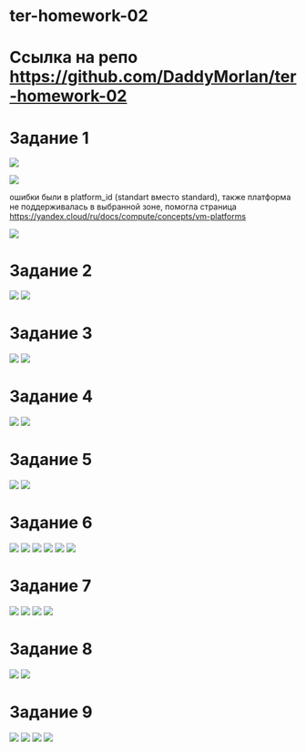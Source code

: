 # ter-homework-02
# Ссылка на репо https://github.com/DaddyMorlan/ter-homework-02

# Задание 1
![](https://github.com/DaddyMorlan/ter-homework-02/blob/main/terraform-2/1%20vm%20with%20ip.png)

![](https://github.com/DaddyMorlan/ter-homework-02/blob/main/terraform-2/1%20curl%20ifconfig.png)

ошибки были в platform_id (standart вместо standard), также платформа не поддерживалась в выбранной зоне, помогла страница https://yandex.cloud/ru/docs/compute/concepts/vm-platforms

![](https://github.com/DaddyMorlan/ter-homework-02/blob/main/terraform-2/1%20platform%20error.png)

# Задание 2
![](https://github.com/DaddyMorlan/ter-homework-02/blob/main/terraform-2/2%20code.png)
![](https://github.com/DaddyMorlan/ter-homework-02/blob/main/terraform-2/2%20plan%20no%20changes.png)

# Задание 3
![](https://github.com/DaddyMorlan/ter-homework-02/blob/main/terraform-2/3%20main.png)
![](https://github.com/DaddyMorlan/ter-homework-02/blob/main/terraform-2/3%20vms_platform.png)

# Задание 4
![](https://github.com/DaddyMorlan/ter-homework-02/blob/main/terraform-2/4%20code.png)
![](https://github.com/DaddyMorlan/ter-homework-02/blob/main/terraform-2/4%20outputs.png)

# Задание 5
![](https://github.com/DaddyMorlan/ter-homework-02/blob/main/terraform-2/5%20code.png)
![](https://github.com/DaddyMorlan/ter-homework-02/blob/main/terraform-2/5%20plan.png)
![]()

# Задание 6
![](https://github.com/DaddyMorlan/ter-homework-02/blob/main/terraform-2/6%20variables.png)
![](https://github.com/DaddyMorlan/ter-homework-02/blob/main/terraform-2/6%20tfvars.png)
![](https://github.com/DaddyMorlan/ter-homework-02/blob/main/terraform-2/6%20ssh%20var.png)
![](https://github.com/DaddyMorlan/ter-homework-02/blob/main/terraform-2/6%20ssh%20tfvar.png)
![](https://github.com/DaddyMorlan/ter-homework-02/blob/main/terraform-2/6%20main%20metadata.png)
![](https://github.com/DaddyMorlan/ter-homework-02/blob/main/terraform-2/6%20metadata%20no%20changes.png)

# Задание 7
![](https://github.com/DaddyMorlan/ter-homework-02/blob/main/terraform-2/7.1.png)
![](https://github.com/DaddyMorlan/ter-homework-02/blob/main/terraform-2/7.2.png)
![](https://github.com/DaddyMorlan/ter-homework-02/blob/main/terraform-2/7.3.png)
![](https://github.com/DaddyMorlan/ter-homework-02/blob/main/terraform-2/7.4.png)

# Задание 8
![](https://github.com/DaddyMorlan/ter-homework-02/blob/main/terraform-2/8.1.png)
![](https://github.com/DaddyMorlan/ter-homework-02/blob/main/terraform-2/8.2.png)

# Задание 9
![](https://github.com/DaddyMorlan/ter-homework-02/blob/main/terraform-2/9%20rt%20gateway.png)
![](https://github.com/DaddyMorlan/ter-homework-02/blob/main/terraform-2/9%20subnet.png)
![](https://github.com/DaddyMorlan/ter-homework-02/blob/main/terraform-2/9%20no%20ip.png)
![](https://github.com/DaddyMorlan/ter-homework-02/blob/main/terraform-2/9%20successful%20ping.png)
